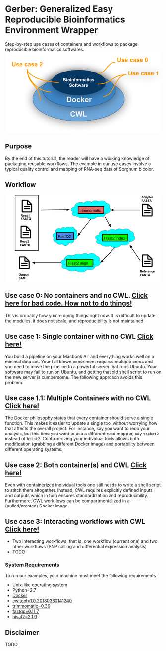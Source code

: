 # Gerber: Generalized Easy Reproducible Bioinformatics Environment Wrapper
Step-by-step use cases of containers and workflows to package reproducible bioinformatics softwares.
![alt text](generate_flowchart/flowChartImages/stackedPlatesChart.png)

## Purpose
By the end of this tutorial, the reader will have a working knowledge of packaging reusable workflows. The example in our use cases involve a typical quality control and mapping of RNA-seq data of Sorghum bicolor. 

## Workflow
![alt text](generate_flowchart/flowChartImages/MainFlowChart.png)

## Use case 0: No containers and no CWL. [Click here for bad code. How not to do things!](use_case_0/README.md)
This is probably how you're doing things right now. It is difficult to update the modules, it does not scale, and reproducibility is not maintained.

## Use case 1: Single container with no CWL [Click here!](use_case_1/README.md)
You build a pipeline on your Macbook Air and everything works well on a minimal data set. Your full blown experiment requires multiple cores and you need to move the pipeline to a powerful server that runs Ubuntu. Your software may fail to run on Ubuntu, and getting that old shell script to run on the new server is cumbersome. The following approach avoids this problem. 

## Use case 1.1: Multiple Containers with no CWL [Click here!](use_case_1.1/README.md)
The Docker philosophy states that every container should serve a single function. This makes it easier to update a single tool without worrying how that affects the overall project. For instance, say you want to redo your analysis, but this time you want to use a different read mapper, say `tophat2` instead of `hisat2`. Containerizing your individual tools allows both modification (grabbing a different Docker image) and portability between different operating systems. 

## Use case 2: Both container(s) and CWL [Click here!](use_case_2/README.md)
Even with containerized individual tools one still needs to write a shell script to stitch them altogether. Instead, CWL requires explicitly defined inputs and outputs which in turn ensures standardization and reproducibility. Furthermore, CWL workflows can be compartmentalized in a (pulled/created) Docker image. 

## Use case 3: Interacting workflows with CWL [Click here!](use_case_3.1/README.md)
- Two interacting workflows, that is, one workflow (current one) and two other workflows (SNP calling and differential expression analysis)
- TODO

### System Requirements
To run our examples, your machine must meet the following requirements
- Unix-like operating system
- Python=2.7
- [Docker](https://docs.docker.com/install/)
- [cwltool=1.0.20180330141240](https://github.com/common-workflow-language/cwltool#install)
- [trimmomatic=0.36](http://www.usadellab.org/cms/?page=trimmomatic)
- [fastqc=0.11.7](https://www.bioinformatics.babraham.ac.uk/projects/fastqc/)
- [hisat2=2.1.0](https://ccb.jhu.edu/software/hisat2/manual.shtml#obtaining-hisat2)

## Disclaimer
TODO
